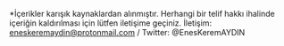 *İçerikler karışık kaynaklardan alınmıştır.
Herhangi bir telif hakkı ihalinde içeriğin kaldırılması için lütfen iletişime geçiniz. İletişim: eneskeremaydin@protonmail.com / Twitter: @EnesKeremAYDIN